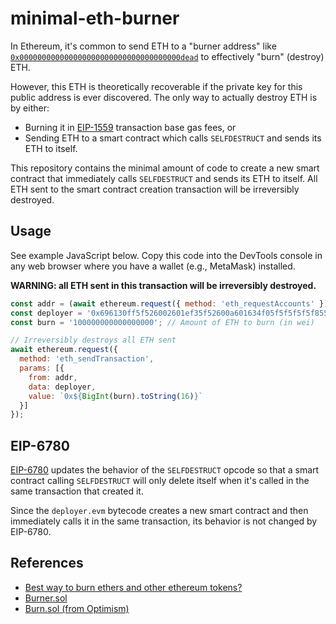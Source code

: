 # minimal-eth-burner

In Ethereum, it's common to send ETH to a "burner address" like [`0x000000000000000000000000000000000000dead`](https://etherscan.io/address/0x000000000000000000000000000000000000dead) to effectively "burn" (destroy) ETH.

However, this ETH is theoretically recoverable if the private key for this public address is ever discovered. The only way to actually destroy ETH is by either:
- Burning it in [EIP-1559](https://eips.ethereum.org/EIPS/eip-1559) transaction base gas fees, or
- Sending ETH to a smart contract which calls `SELFDESTRUCT` and sends its ETH to itself.

This repository contains the minimal amount of code to create a new smart contract that immediately calls `SELFDESTRUCT` and sends its ETH to itself. All ETH sent to the smart contract creation transaction will be irreversibly destroyed.

## Usage

See example JavaScript below. Copy this code into the DevTools console in any web browser where you have a wallet (e.g., MetaMask) installed.

**WARNING: all ETH sent in this transaction will be irreversibly destroyed.**

```javascript
const addr = (await ethereum.request({ method: 'eth_requestAccounts' }))[0]; // Your current wallet address
const deployer = '0x696130ff5f526002601ef35f52600a601634f05f5f5f5f5f855af1'; // deployer.evm, compiled
const burn = '100000000000000000'; // Amount of ETH to burn (in wei)

// Irreversibly destroys all ETH sent
await ethereum.request({
  method: 'eth_sendTransaction',
  params: [{
    from: addr,
    data: deployer,
    value: `0x${BigInt(burn).toString(16)}`
  }]
});
```

## EIP-6780

[EIP-6780](https://eips.ethereum.org/EIPS/eip-6780) updates the behavior of the `SELFDESTRUCT` opcode so that a smart contract calling `SELFDESTRUCT` will only delete itself when it's called in the same transaction that created it.

Since the `deployer.evm` bytecode creates a new smart contract and then immediately calls it in the same transaction, its behavior is not changed by EIP-6780.

## References
- [Best way to burn ethers and other ethereum tokens?](https://ethereum.stackexchange.com/questions/16188/best-way-to-burn-ethers-and-other-ethereum-tokens/17617)
- [Burner.sol](https://etherscan.io/address/0xb69fba56b2e67e7dda61c8aa057886a8d1468575)
- [Burn.sol (from Optimism)](https://github.com/ethereum-optimism/optimism/blob/eb68d8395971bc4a125cd0fd07567547f5bc0c49/packages/contracts-bedrock/contracts/libraries/Burn.sol#L33-L42)
